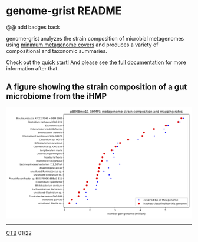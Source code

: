 # genome-grist README

<!-- CTB: this is /README.md in dib-lab/genome-grist -->
@@ add badges back

genome-grist analyzes the strain composition of microbial metagenomes
using
[minimum metagenome covers](https://dib-lab.github.io/2020-paper-sourmash-gather/)
and produces a variety of compositional and taxonomic summaries.

Check out the
[quick start!](https://dib-lab.github.io/genome-grist/quickstart/) And
please see
[the full documentation](https://dib-lab.github.io/genome-grist/) for
more information after that.

## A figure showing the strain composition of a gut microbiome from the iHMP

![an example image made with genome-grist](doc/gather-vs-mapping.png)

---

[CTB](https://twitter.com/ctitusbrown/) 01/22
